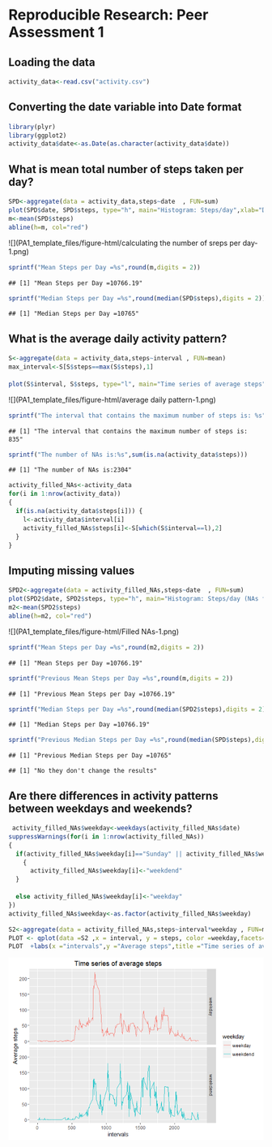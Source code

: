 # Reproducible Research: Peer Assessment 1


## Loading the data

```r
activity_data<-read.csv("activity.csv")
```
## Converting the date variable into Date format

```r
library(plyr)
library(ggplot2)
activity_data$date<-as.Date(as.character(activity_data$date)) 
```
## What is mean total number of steps taken per day?

```r
SPD<-aggregate(data = activity_data,steps~date  , FUN=sum)
plot(SPD$date, SPD$steps, type="h", main="Histogram: Steps/day",xlab="Date", ylab="Steps per ay", col="blue",lwd=4)
m<-mean(SPD$steps)
abline(h=m, col="red")
```

![](PA1_template_files/figure-html/calculating the number of sreps per day-1.png)

```r
sprintf("Mean Steps per Day =%s",round(m,digits = 2))
```

```
## [1] "Mean Steps per Day =10766.19"
```

```r
sprintf("Median Steps per Day =%s",round(median(SPD$steps),digits = 2))
```

```
## [1] "Median Steps per Day =10765"
```


## What is the average daily activity pattern?

```r
S<-aggregate(data = activity_data,steps~interval , FUN=mean)
max_interval<-S[S$steps==max(S$steps),1]

plot(S$interval, S$steps, type="l", main="Time series of average steps",xlab="interval", ylab="Average Number of Steps", col="blue", lwd=2)
```

![](PA1_template_files/figure-html/average daily pattern-1.png)

```r
sprintf("The interval that contains the maximum number of steps is: %s",max_interval)
```

```
## [1] "The interval that contains the maximum number of steps is: 835"
```

```r
sprintf("The number of NAs is:%s",sum(is.na(activity_data$steps)))
```

```
## [1] "The number of NAs is:2304"
```


```r
activity_filled_NAs<-activity_data
for(i in 1:nrow(activity_data))
{  
  if(is.na(activity_data$steps[i])) {
    l<-activity_data$interval[i]
    activity_filled_NAs$steps[i]<-S[which(S$interval==l),2]
  }  
}
```

## Imputing missing values


```r
SPD2<-aggregate(data = activity_filled_NAs,steps~date  , FUN=sum)
plot(SPD2$date, SPD2$steps, type="h", main="Histogram: Steps/day (NAs fiiled)",xlab="Date", ylab="Steps per ay", col="blue",lwd=4)
m2<-mean(SPD2$steps)
abline(h=m2, col="red")
```

![](PA1_template_files/figure-html/Filled NAs-1.png)

```r
sprintf("Mean Steps per Day =%s",round(m2,digits = 2))
```

```
## [1] "Mean Steps per Day =10766.19"
```

```r
sprintf("Previous Mean Steps per Day =%s",round(m,digits = 2))
```

```
## [1] "Previous Mean Steps per Day =10766.19"
```

```r
sprintf("Median Steps per Day =%s",round(median(SPD2$steps),digits = 2))
```

```
## [1] "Median Steps per Day =10766.19"
```

```r
sprintf("Previous Median Steps per Day =%s",round(median(SPD$steps),digits = 2))
```

```
## [1] "Previous Median Steps per Day =10765"
```


```
## [1] "No they don't change the results"
```


## Are there differences in activity patterns between weekdays and weekends?

```r
 activity_filled_NAs$weekday<-weekdays(activity_filled_NAs$date)
suppressWarnings(for(i in 1:nrow(activity_filled_NAs))
{ 
  if(activity_filled_NAs$weekday[i]=="Sunday" || activity_filled_NAs$weekday=="Saturday")
    {
      activity_filled_NAs$weekday[i]<-"weekdend"
  }
 
  else activity_filled_NAs$weekday[i]<-"weekday"
})
activity_filled_NAs$weekday<-as.factor(activity_filled_NAs$weekday)
```



```r
S2<-aggregate(data = activity_filled_NAs,steps~interval*weekday , FUN=mean)
PLOT <- qplot(data =S2 ,x = interval, y = steps, color =weekday,facets= weekday~.,geom="line")
PLOT  +labs(x ="intervals",y ="Average steps",title ="Time series of average steps")
```

![](PA1_template_files/figure-html/Plot-1.png)

